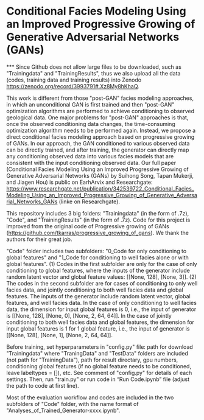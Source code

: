 # Conditional Facies Modeling Using an Improved Progressive Growing of Generative Adversarial Networks (GANs) 

*** Since Github does not allow large files to be downloaded, such as "Trainingdata" and "TrainingResults", thus we also upload all the data (codes, training data and training results) into Zenodo https://zenodo.org/record/3993791#.Xz8My8hKhaQ.

This work is different from those "post-GAN" facies modeling approaches, in which an unconditional GAN is first trained and then "post-GAN" optimization algorithms are performed to achieve conditioning to observed geological data. One major problems for "post-GAN" approaches is that, once the observed conditioning data changes, the time-consuming optimization algorithm needs to be performed again. Instead, we propose a direct conditional facies modeling approach based on progressive growing of GANs. In our approach, the GAN conditioned to various observed data can be directly trained, and after training, the generator can directly map any conditioning observed data into various facies models that are consistent with the input conditioning observed data. Our full paper (Conditional Facies Modeling Using an Improved Progressive Growing of Generative Adversarial Networks (GANs) by Suihong Song, Tapan Mukerji, and Jiagen Hou) is public on EarhArvix and Researchgate: https://www.researchgate.net/publication/342539722_Conditional_Facies_Modeling_Using_an_Improved_Progressive_Growing_of_Generative_Adversarial_Networks_GANs (linke on Researchgate).

This repository includes 3 big folders: "Trainingdata" (in the form of .7z), "Code", and "TrainingResults" (in the form of .7z). Code for this project is improved from the original code of Progressive growing of GANs (https://github.com/tkarras/progressive_growing_of_gans). We thank the authors for their great job. 

"Code" folder includes two subfolders: "0_Code for only conditioning to global features" and "1_Code for conditioning to well facies alone or with global features".  (1) Codes in the first subfolder are only for the case of only conditioning to global features, where the inputs of the generator include random latent vector and global feature values: [[None, 128], [None, 3]]. (2) The codes in the second subfolder are for cases of conditioning to only well facies data, and jointly conditioning to both well facies data and global features. The inputs of the generator include random latent vector, global features, and well facies data. In the case of only conditioning to well facies data, the dimension for input global features is 0, i.e., the input of generator is [[None, 128], [None, 0], [None, 2, 64, 64]]. In the case of jointly conditioning to both well facies data and global features, the dimension for input global features is 1 for 1 global feature, i.e., the input of generator is [[None, 128], [None, 1], [None, 2, 64, 64]].  

Before training, set hyperparameters in "config.py" file: path for download "Trainingdata" where "TraningData" and "TestData" folders are included (not path for "TrainingData"), path for result directary, gpu numbers, conditioning global features (if no global feature needs to be conditioned, leave labeltypes = []), etc. See comment of "config.py" for details of each settings. 
Then, run "train.py" or run code in “Run Code.ipynb” file (adjust the path to code at first line). 

Most of the evaluation workflow and codes are included in the two subfolders of "Code" folder, with the name format of "Analyses_of_Trained_Generator-xxxx.ipynb". 
